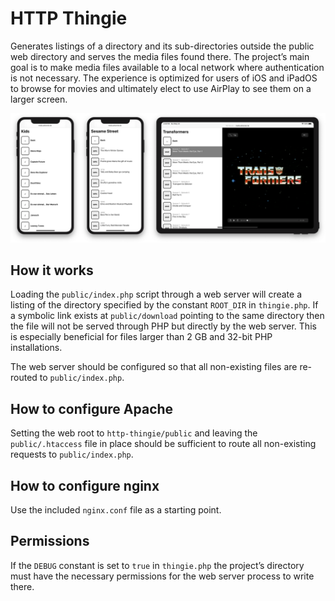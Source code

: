 # HTTP Thingie

Generates listings of a directory and its sub-directories outside the public web directory and serves the media files found there. The project’s main goal is to make media files available to a local network where authentication is not necessary. The experience is optimized for users of iOS and iPadOS to browse for movies and ultimately elect to use AirPlay to see them on a larger screen.

<img src="preview.png" alt="HTTP Thingie as it looks on iPhone and iPad">

## How it works

Loading the `public/index.php` script through a web server will create a listing of the directory specified by the constant `ROOT_DIR` in `thingie.php`. If a symbolic link exists at `public/download` pointing to the same directory then the file will not be served through PHP but directly by the web server. This is especially beneficial for files larger than 2 GB and 32-bit PHP installations.

The web server should be configured so that all non-existing files are re-routed to `public/index.php`.

## How to configure Apache

Setting the web root to `http-thingie/public` and leaving the `public/.htaccess` file in place should be sufficient to route all non-existing requests to `public/index.php`.

## How to configure nginx

Use the included `nginx.conf` file as a starting point.

## Permissions

If the `DEBUG` constant is set to `true` in `thingie.php` the project’s directory must have the necessary permissions for the web server process to write there.

